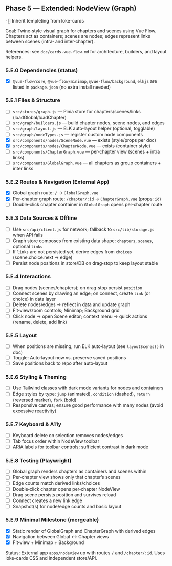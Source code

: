 ## Phase 5 — Extended: NodeView (Graph)
-[] Inherit templeting from loke-cards


Goal: Twine‑style visual graph for chapters and scenes using Vue Flow. Chapters act as containers; scenes are nodes; edges represent links between scenes (intra‑ and inter‑chapter).

References: see `doc/cards-vue-flow.md` for architecture, builders, and layout helpers.

### 5.E.0 Dependencies (status)
- [x] `@vue-flow/core`, `@vue-flow/minimap`, `@vue-flow/background`, `elkjs` are listed in `package.json` (no extra install needed)

### 5.E.1 Files & Structure
- [ ] `src/stores/graph.js` — Pinia store for chapters/scenes/links (loadGlobal/loadChapter)
- [ ] `src/graph/builders.js` — build chapter nodes, scene nodes, and edges
- [ ] `src/graph/layout.js` — ELK auto‑layout helper (optional, togglable)
- [ ] `src/graph/nodeTypes.js` — register custom node components
- [x] `src/components/nodes/SceneNode.vue` — exists (style/props per doc)
- [x] `src/components/nodes/ChapterNode.vue` — exists (container style)
- [ ] `src/components/ChapterGraph.vue` — per‑chapter view (scenes + intra links)
- [ ] `src/components/GlobalGraph.vue` — all chapters as group containers + inter links

### 5.E.2 Routes & Navigation (External App)
- [x] Global graph route: `/` → `GlobalGraph.vue`
- [x] Per‑chapter graph route: `/chapter/:id` → `ChapterGraph.vue` (props: `id`)
- [ ] Double‑click chapter container in `GlobalGraph` opens per‑chapter route

### 5.E.3 Data Sources & Offline
- [ ] Use `src/api/client.js` for network; fallback to `src/lib/storage.js` when API fails
- [ ] Graph store composes from existing data shape: `chapters`, `scenes`, optional `links`
- [ ] If `links` are not persisted yet, derive edges from `choices` (scene.choice.next → edge)
- [ ] Persist node positions in store/DB on drag‑stop to keep layout stable

### 5.E.4 Interactions
- [ ] Drag nodes (scenes/chapters); on drag‑stop persist `position`
- [ ] Connect scenes by drawing an edge; on connect, create `link` (or choice) in data layer
- [ ] Delete nodes/edges → reflect in data and update graph
- [ ] Fit‑view/zoom controls; Minimap; Background grid
- [ ] Click node → open Scene editor; context menu → quick actions (rename, delete, add link)

### 5.E.5 Layout
- [ ] When positions are missing, run ELK auto‑layout (see `layoutScenes()` in doc)
- [ ] Toggle: Auto‑layout now vs. preserve saved positions
- [ ] Save positions back to repo after auto‑layout

### 5.E.6 Styling & Theming
- [ ] Use Tailwind classes with dark mode variants for nodes and containers
- [ ] Edge styles by type: `jump` (animated), `condition` (dashed), `return` (reversed marker), `fork` (bold)
- [ ] Responsive canvas; ensure good performance with many nodes (avoid excessive reactivity)

### 5.E.7 Keyboard & A11y
- [ ] Keyboard delete on selection removes nodes/edges
- [ ] Tab focus order within NodeView toolbar
- [ ] ARIA labels for toolbar controls; sufficient contrast in dark mode

### 5.E.8 Testing (Playwright)
- [ ] Global graph renders chapters as containers and scenes within
- [ ] Per‑chapter view shows only that chapter’s scenes
- [ ] Edge counts match derived links/choices
- [ ] Double‑click chapter opens per‑chapter NodeView
- [ ] Drag scene persists position and survives reload
- [ ] Connect creates a new link edge
- [ ] Snapshot(s) for node/edge counts and basic layout

### 5.E.9 Minimal Milestone (mergeable)
- [x] Static render of GlobalGraph and ChapterGraph with derived edges
- [x] Navigation between Global ↔ Chapter views
- [x] Fit‑view + Minimap + Background

Status: External app `apps/nodeview` up with routes `/` and `/chapter/:id`. Uses loke-cards CSS and independent store/API.
